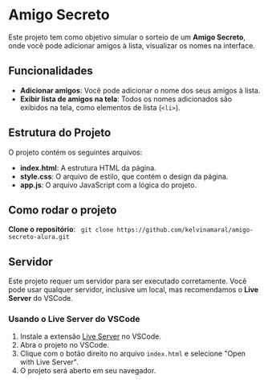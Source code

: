 # Amigo Secreto

Este projeto tem como objetivo simular o sorteio de um **Amigo Secreto**, onde você pode adicionar amigos à lista, visualizar os nomes na interface.

## Funcionalidades

- **Adicionar amigos**: Você pode adicionar o nome dos seus amigos à lista.
- **Exibir lista de amigos na tela**: Todos os nomes adicionados são exibidos na tela, como elementos de lista (`<li>`).

## Estrutura do Projeto

O projeto contém os seguintes arquivos:

- **index.html**: A estrutura HTML da página.
- **style.css**: O arquivo de estilo, que contém o design da página.
- **app.js**: O arquivo JavaScript com a lógica do projeto.


## Como rodar o projeto

**Clone o repositório**:
    ``` git clone https://github.com/kelvinamaral/amigo-secreto-alura.git```


  


## Servidor

Este projeto requer um servidor para ser executado corretamente. Você pode usar qualquer servidor, inclusive um local, mas recomendamos o **Live Server** do VSCode.

### Usando o Live Server do VSCode

1. Instale a extensão [Live Server](https://marketplace.visualstudio.com/items?itemName=ritwickdey.LiveServer) no VSCode.
2. Abra o projeto no VSCode.
3. Clique com o botão direito no arquivo `index.html` e selecione "Open with Live Server".
4. O projeto será aberto em seu navegador.


